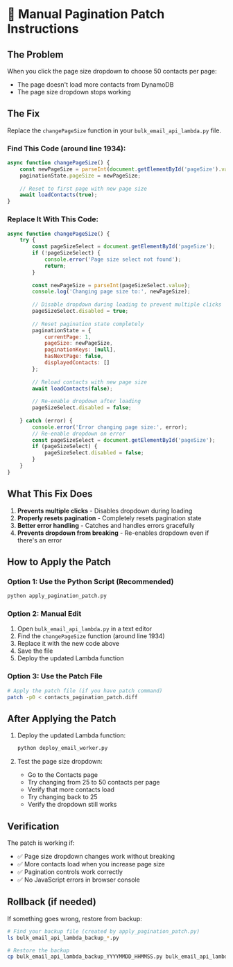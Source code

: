 # 🔧 Manual Pagination Patch Instructions

## The Problem
When you click the page size dropdown to choose 50 contacts per page:
- The page doesn't load more contacts from DynamoDB
- The page size dropdown stops working

## The Fix
Replace the `changePageSize` function in your `bulk_email_api_lambda.py` file.

### Find This Code (around line 1934):
```javascript
async function changePageSize() {
    const newPageSize = parseInt(document.getElementById('pageSize').value);
    paginationState.pageSize = newPageSize;
    
    // Reset to first page with new page size
    await loadContacts(true);
}
```

### Replace It With This Code:
```javascript
async function changePageSize() {
    try {
        const pageSizeSelect = document.getElementById('pageSize');
        if (!pageSizeSelect) {
            console.error('Page size select not found');
            return;
        }
        
        const newPageSize = parseInt(pageSizeSelect.value);
        console.log('Changing page size to:', newPageSize);
        
        // Disable dropdown during loading to prevent multiple clicks
        pageSizeSelect.disabled = true;
        
        // Reset pagination state completely
        paginationState = {
            currentPage: 1,
            pageSize: newPageSize,
            paginationKeys: [null],
            hasNextPage: false,
            displayedContacts: []
        };
        
        // Reload contacts with new page size
        await loadContacts(false);
        
        // Re-enable dropdown after loading
        pageSizeSelect.disabled = false;
        
    } catch (error) {
        console.error('Error changing page size:', error);
        // Re-enable dropdown on error
        const pageSizeSelect = document.getElementById('pageSize');
        if (pageSizeSelect) {
            pageSizeSelect.disabled = false;
        }
    }
}
```

## What This Fix Does
1. **Prevents multiple clicks** - Disables dropdown during loading
2. **Properly resets pagination** - Completely resets pagination state
3. **Better error handling** - Catches and handles errors gracefully
4. **Prevents dropdown from breaking** - Re-enables dropdown even if there's an error

## How to Apply the Patch

### Option 1: Use the Python Script (Recommended)
```bash
python apply_pagination_patch.py
```

### Option 2: Manual Edit
1. Open `bulk_email_api_lambda.py` in a text editor
2. Find the `changePageSize` function (around line 1934)
3. Replace it with the new code above
4. Save the file
5. Deploy the updated Lambda function

### Option 3: Use the Patch File
```bash
# Apply the patch file (if you have patch command)
patch -p0 < contacts_pagination_patch.diff
```

## After Applying the Patch
1. Deploy the updated Lambda function:
   ```bash
   python deploy_email_worker.py
   ```

2. Test the page size dropdown:
   - Go to the Contacts page
   - Try changing from 25 to 50 contacts per page
   - Verify that more contacts load
   - Try changing back to 25
   - Verify the dropdown still works

## Verification
The patch is working if:
- ✅ Page size dropdown changes work without breaking
- ✅ More contacts load when you increase page size
- ✅ Pagination controls work correctly
- ✅ No JavaScript errors in browser console

## Rollback (if needed)
If something goes wrong, restore from backup:
```bash
# Find your backup file (created by apply_pagination_patch.py)
ls bulk_email_api_lambda_backup_*.py

# Restore the backup
cp bulk_email_api_lambda_backup_YYYYMMDD_HHMMSS.py bulk_email_api_lambda.py
```
